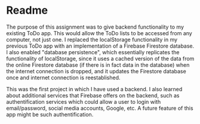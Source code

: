 # Readme

The purpose of this assignment was to give backend functionality to my existing ToDo app.  This would allow the ToDo lists to be accessed from any computer, not just one.  I replaced the localStorage functionality in my previous ToDo app with an implementation of a Firebase Firestore database.  I also enabled "database persistence", which essentially replicates the functionality of localStorage, since it uses a cached version of the data from the online Firestore database (if there is in fact data in the database) when the internet connection is dropped, and it updates the Firestore database once and internet connection is reestablished.

This was the first project in which I have used a backend.  I also learned about additional services that Firebase offers on the backend, such as authentification services which could allow a user to login with email/password, social media accounts, Google, etc.  A future feature of this app might be such authentification.

